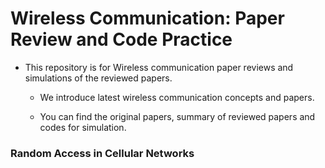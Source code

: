 # Wireless Communication: Paper Review and Code Practice
* This repository is for Wireless communication paper reviews and simulations of the reviewed papers.

  * We introduce latest wireless communication concepts and papers.

   * You can find the original papers, summary of reviewed papers and codes for simulation.

### Random Access in Cellular Networks
